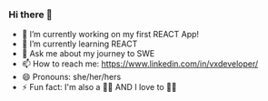 ### Hi there 👋

- 🔭 I’m currently working on my first REACT App!
- 🌱 I’m currently learning REACT
- 💬 Ask me about my journey to SWE
- 📫 How to reach me: https://www.linkedin.com/in/vxdeveloper/
- 😄 Pronouns: she/her/hers
- ⚡ Fun fact: I'm also a 👩‍🔬 AND I love to 👩‍🎨

